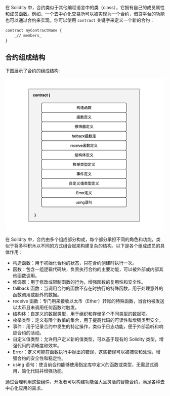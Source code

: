 
在 Solidity 中，合约类似于其他编程语言中的类（class），它拥有自己的成员属性和成员函数。例如，一个去中心化交易所可以被实现为一个合约，借贷平台的功能也可以通过合约来实现。你可以使用 `contract` 关键字来定义一个新的合约：

```
contract myContractName {
    _// members_
}
```

## 合约组成结构

下图展示了合约的组成结构:

![](static/QvCYbISmToscCtxFRkwc6yHen5e.png)

在 Solidity 中，合约由多个组成部分构成，每个部分承担不同的角色和功能，类似于将多种积木以不同的方式组合起来构建复杂的结构。以下是各个组成成员的具体作用：

- 构造函数：用于初始化合约的状态，只在合约创建时执行一次。
- 函数：包含一组逻辑代码块，负责执行合约的主要功能，可以被外部或内部其他函数调用。
- 修饰器：用于修改或限制函数的行为，增强函数的复用性和安全性。
- fallback 函数：当调用合约的函数不存在时执行的特殊函数，用于处理意外的函数调用或额外的数据。
- receive 函数：专门用来接收以太币（Ether）转账的特殊函数，当合约被发送以太币且未调用任何函数时触发。
- 结构体：自定义的数据类型，用于组织和存储多个不同类型的数据项。
- 枚举类型：定义有限个数值的集合，用于提高代码的可读性和增强类型安全。
- 事件：用于记录合约中发生的特定操作，类似于日志功能，便于外部监听和响应合约的活动。
- 自定义值类型：允许用户定义新的值类型，可以基于现有的 Solidity 类型，增强代码的清晰度和效率。
- Error：定义可能在函数执行中抛出的错误，这些错误可以被捕获和处理，增强合约的安全性和稳定性。
- using 语句：使当前合约能够使用指定库中定义的函数或类型，无需显式调用，简化代码并增强功能。

通过合理利用这些组件，开发者可以构建功能强大且灵活的智能合约，满足各种去中心化应用的需求。

